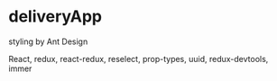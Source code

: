 # deliveryApp

styling by Ant Design

React, redux, react-redux, reselect, prop-types, uuid, redux-devtools, immer
